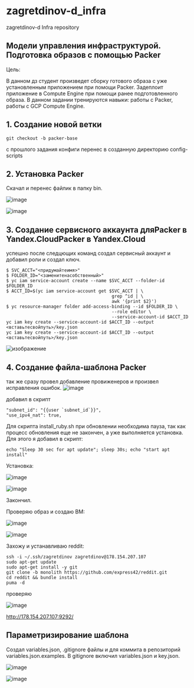 # zagretdinov-d_infra
zagretdinov-d Infra repository

## Модели управления инфраструктурой. Подготовка образов с помощью Packer
Цель:

В данном дз студент произведет сборку готового образа с уже установленным приложением при помощи Packer. Задеплоит приложение в Compute Engine при помощи ранее подготовленного образа. В данном задании тренируются навыки: работы с Packer, работы с GCP Compute Engine.

## 1. Создание новой ветки
```
git checkout -b packer-base
```
c прошлого задания конфиги перенес в созданную директорию config-scripts


## 2. Установка Packer

Скачал и перенес файлик в папку bin.

![image](https://user-images.githubusercontent.com/85208391/123776592-3ef69f00-d8f1-11eb-8675-c2a0b0fb98f4.png)

![image](https://user-images.githubusercontent.com/85208391/123776923-8d0ba280-d8f1-11eb-925b-3c71efe9640b.png)


## 3. Создание сервисного аккаунта дляPacker в Yandex.CloudPacker в Yandex.Cloud
успешно после следцющих команд создал сервисный аккаунт и добавил роли и создал ключ.
```
$ SVC_ACCT="<придумайтеимя>"
$ FOLDER_ID="<заменитенасобственный>"
$ yc iam service-account create --name $SVC_ACCT --folder-id $FOLDER_ID
$ ACCT_ID=$(yc iam service-account get $SVC_ACCT | \
                                        grep ^id | \
                                        awk '{print $2}')
$ yc resource-manager folder add-access-binding --id $FOLDER_ID \    
                                        --role editor \    
                                        --service-account-id $ACCT_ID
yc iam key create --service-account-id $ACCT_ID --output <вставьтесвойпуть>/key.json
yc iam key create --service-account-id $ACCT_ID --output <вставьтесвойпуть>/key.json
```

![изображение](https://user-images.githubusercontent.com/85208391/123771152-a65e2000-d8ec-11eb-8ba9-534fe509da05.png)


 ## 4. Создание файла-шаблона Packer
 так же сразу провел добавление провиженеров и произвел исправления ошибок.
![image](https://user-images.githubusercontent.com/85208391/123777198-c3e1b880-d8f1-11eb-8c94-c150e3b977e0.png)

добавил в скрипт
```
"subnet_id": "{{user `subnet_id`}}",
"use_ipv4_nat": true,
```
Для скрипта install_ruby.sh при обновлении необходима пауза, так как процесс обновления еще не закончен, а уже выполняется установка. Для этого я добавил в скрипт:

```
echo "Sleep 30 sec for apt update"; sleep 30s; echo "start apt install"
```
Установка:

![image](https://user-images.githubusercontent.com/85208391/123779837-6602a000-d8f4-11eb-9b81-1bdde8bb3dfd.png)

![image](https://user-images.githubusercontent.com/85208391/123779864-6c911780-d8f4-11eb-8b85-a73bdf5d886d.png)

Закончил.

Проверяю образ и создаю ВМ:

![image](https://user-images.githubusercontent.com/85208391/123780085-a2360080-d8f4-11eb-8fc7-ffc98e5c8699.png)

![image](https://user-images.githubusercontent.com/85208391/123780241-ce518180-d8f4-11eb-9a6b-c3599018a6c2.png)


Захожу и устанавливаю reddit:
```
ssh -i ~/.ssh/zagretdinov zagretdinov@178.154.207.107
sudo apt-get update
sudo apt-get install -y git
git clone -b monolith https://github.com/express42/reddit.git
cd reddit && bundle install
puma -d
```
проверяю

![image](https://user-images.githubusercontent.com/85208391/123780816-68192e80-d8f5-11eb-9d09-0ee8821cc01d.png)


http://178.154.207.107:9292/

## Параметризирование шаблона
Cоздал variables.json, .gitignore файлы и для коммита в репозиторий variables.json.examples. В gitignore включил variables.json и key.json.

![image](https://user-images.githubusercontent.com/85208391/123781357-f55c8300-d8f5-11eb-96e7-d3a422a381eb.png)

![image](https://user-images.githubusercontent.com/85208391/123781583-3b194b80-d8f6-11eb-8ac1-a991a9e2da9c.png)

































